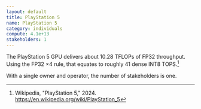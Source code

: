 ```yaml
---
layout: default
title: PlayStation 5
name: PlayStation 5
category: individuals
compute: 4.1e+13
stakeholders: 1
---
```


The PlayStation 5 GPU delivers about 10.28 TFLOPs of FP32 throughput.
Using the FP32 ×4 rule, that equates to roughly 41 dense INT8 TOPS.[^1]

With a single owner and operator, the number of stakeholders is one.

[^1]: Wikipedia, "PlayStation 5," 2024. <https://en.wikipedia.org/wiki/PlayStation_5>
